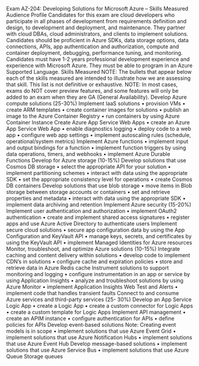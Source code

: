 Exam AZ-204: Developing Solutions for Microsoft
Azure – Skills Measured
Audience Profile
Candidates for this exam are cloud developers who participate in all phases of development
from requirements definition and design, to development and deployment, and maintenance.
They partner with cloud DBAs, cloud administrators, and clients to implement solutions.
Candidates should be proficient in Azure SDKs, data storage options, data connections, APIs,
app authentication and authorization, compute and container deployment, debugging,
performance tuning, and monitoring.
Candidates must have 1-2 years professional development experience and experience with
Microsoft Azure. They must be able to program in an Azure Supported Language.
Skills Measured
NOTE: The bullets that appear below each of the skills measured are intended to illustrate how
we are assessing that skill. This list is not definitive or exhaustive.
NOTE: In most cases, exams do NOT cover preview features, and some features will only be
added to an exam when they are GA (General Availability).
Develop Azure compute solutions (25-30%)
Implement IaaS solutions
• provision VMs
• create ARM templates
• create container images for solutions
• publish an image to the Azure Container Registry
• run containers by using Azure Container Instance
Create Azure App Service Web Apps
• create an Azure App Service Web App
• enable diagnostics logging
• deploy code to a web app
• configure web app settings
• implement autoscaling rules (schedule, operational/system metrics)
Implement Azure functions
• implement input and output bindings for a function
• implement function triggers by using data operations, timers, and webhooks
• implement Azure Durable Functions
Develop for Azure storage (10-15%)
Develop solutions that use Cosmos DB storage
• select the appropriate API for your solution
• implement partitioning schemes
• interact with data using the appropriate SDK
• set the appropriate consistency level for operations
• create Cosmos DB containers
Develop solutions that use blob storage
• move items in Blob storage between storage accounts or containers
• set and retrieve properties and metadata
• interact with data using the appropriate SDK
• implement data archiving and retention
Implement Azure security (15-20%)
Implement user authentication and authorization
• implement OAuth2 authentication
• create and implement shared access signatures
• register apps and use Azure Active Directory to authenticate users
Implement secure cloud solutions
• secure app configuration data by using the App Configuration and KeyVault API
• manage keys, secrets, and certificates by using the KeyVault API
• implement Managed Identities for Azure resources
Monitor, troubleshoot, and optimize Azure solutions (10-15%)
Integrate caching and content delivery within solutions
• develop code to implement CDN’s in solutions
• configure cache and expiration policies
• store and retrieve data in Azure Redis cache
Instrument solutions to support monitoring and logging
• configure instrumentation in an app or service by using Application Insights
• analyze and troubleshoot solutions by using Azure Monitor
• implement Application Insights Web Test and Alerts
• implement code that handles transient faults
Connect to and consume Azure services and third-party services (25-
30%)
Develop an App Service Logic App
• create a Logic App
• create a custom connector for Logic Apps
• create a custom template for Logic Apps
Implement API management
• create an APIM instance
• configure authentication for APIs
• define policies for APIs
Develop event-based solutions
Note: Creating event models is in scope
• implement solutions that use Azure Event Grid
• implement solutions that use Azure Notification Hubs
• implement solutions that use Azure Event Hub
Develop message-based solutions
• implement solutions that use Azure Service Bus
• implement solutions that use Azure Queue Storage queues